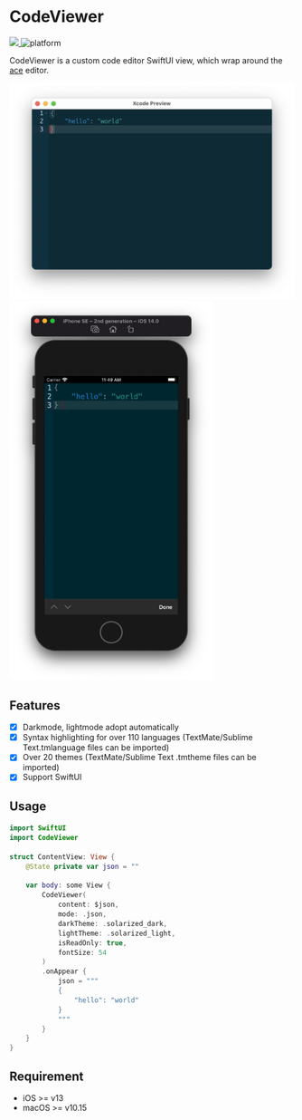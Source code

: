 # CodeViewer

<p align="left">
	<a href="https://webuild.community">
        <img src="https://raw.githubusercontent.com/webuild-community/badge/master/svg/made.svg" />
	</a>
    <img src="https://img.shields.io/badge/platform-macOS | iOS-lightgrey.svg" alt="platform" />
</p>

CodeViewer is a custom code editor SwiftUI view, which wrap around the [ace](http://ace.c9.io) editor.

<img width="600" alt="image" src="./misc/img.png">
<img width="360" alt="image" src="./misc/img-ios.png">

## Features

- [x] Darkmode, lightmode adopt automatically
- [x] Syntax highlighting for over 110 languages (TextMate/Sublime Text.tmlanguage files can be imported)
- [x] Over 20 themes (TextMate/Sublime Text .tmtheme files can be imported)
- [x] Support SwiftUI

## Usage

```Swift
import SwiftUI
import CodeViewer

struct ContentView: View {
    @State private var json = ""
    
    var body: some View {
        CodeViewer(
            content: $json,
            mode: .json,
            darkTheme: .solarized_dark,
            lightTheme: .solarized_light,
            isReadOnly: true,
            fontSize: 54
        )
        .onAppear {
            json = """
            {
                "hello": "world"
            }
            """
        }
    }
}

```

## Requirement
- iOS >= v13
- macOS >= v10.15
